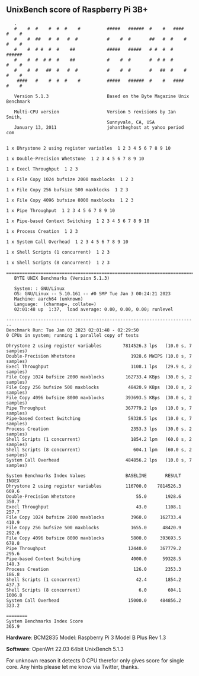 UnixBench score of Raspberry Pi 3B+
-------------


       
       .
       #    #  #    #  #  #    #          #####   ######  #    #   ####   #    #
       #    #  ##   #  #   #  #           #    #  #       ##   #  #    #  #    #
       #    #  # #  #  #    ##            #####   #####   # #  #  #       ######
       #    #  #  # #  #    ##            #    #  #       #  # #  #       #    #
       #    #  #   ##  #   #  #           #    #  #       #   ##  #    #  #    #
        ####   #    #  #  #    #          #####   ######  #    #   ####   #    #
    
       Version 5.1.3                      Based on the Byte Magazine Unix Benchmark
    
       Multi-CPU version                  Version 5 revisions by Ian Smith,
                                          Sunnyvale, CA, USA
       January 13, 2011                   johantheghost at yahoo period com
    
    
    1 x Dhrystone 2 using register variables  1 2 3 4 5 6 7 8 9 10
    
    1 x Double-Precision Whetstone  1 2 3 4 5 6 7 8 9 10
    
    1 x Execl Throughput  1 2 3
    
    1 x File Copy 1024 bufsize 2000 maxblocks  1 2 3
    
    1 x File Copy 256 bufsize 500 maxblocks  1 2 3
    
    1 x File Copy 4096 bufsize 8000 maxblocks  1 2 3
    
    1 x Pipe Throughput  1 2 3 4 5 6 7 8 9 10
    
    1 x Pipe-based Context Switching  1 2 3 4 5 6 7 8 9 10
    
    1 x Process Creation  1 2 3
    
    1 x System Call Overhead  1 2 3 4 5 6 7 8 9 10
    
    1 x Shell Scripts (1 concurrent)  1 2 3
    
    1 x Shell Scripts (8 concurrent)  1 2 3
    
    ========================================================================
       BYTE UNIX Benchmarks (Version 5.1.3)
    
       System: : GNU/Linux
       OS: GNU/Linux -- 5.10.161 -- #0 SMP Tue Jan 3 00:24:21 2023
       Machine: aarch64 (unknown)
       Language:  (charmap=, collate=)
       02:01:48 up  1:37,  load average: 0.00, 0.00, 0.00; runlevel 
    
    ------------------------------------------------------------------------
    Benchmark Run: Tue Jan 03 2023 02:01:48 - 02:29:50
    0 CPUs in system; running 1 parallel copy of tests
    
    Dhrystone 2 using register variables        7814526.3 lps   (10.0 s, 7 samples)
    Double-Precision Whetstone                     1928.6 MWIPS (10.0 s, 7 samples)
    Execl Throughput                               1108.1 lps   (29.9 s, 2 samples)
    File Copy 1024 bufsize 2000 maxblocks        162733.4 KBps  (30.0 s, 2 samples)
    File Copy 256 bufsize 500 maxblocks           48420.9 KBps  (30.0 s, 2 samples)
    File Copy 4096 bufsize 8000 maxblocks        393693.5 KBps  (30.0 s, 2 samples)
    Pipe Throughput                              367779.2 lps   (10.0 s, 7 samples)
    Pipe-based Context Switching                  59328.5 lps   (10.0 s, 7 samples)
    Process Creation                               2353.3 lps   (30.0 s, 2 samples)
    Shell Scripts (1 concurrent)                   1854.2 lpm   (60.0 s, 2 samples)
    Shell Scripts (8 concurrent)                    604.1 lpm   (60.0 s, 2 samples)
    System Call Overhead                         484856.2 lps   (10.0 s, 7 samples)
    
    System Benchmarks Index Values               BASELINE       RESULT    INDEX
    Dhrystone 2 using register variables         116700.0    7814526.3    669.6
    Double-Precision Whetstone                       55.0       1928.6    350.7
    Execl Throughput                                 43.0       1108.1    257.7
    File Copy 1024 bufsize 2000 maxblocks          3960.0     162733.4    410.9
    File Copy 256 bufsize 500 maxblocks            1655.0      48420.9    292.6
    File Copy 4096 bufsize 8000 maxblocks          5800.0     393693.5    678.8
    Pipe Throughput                               12440.0     367779.2    295.6
    Pipe-based Context Switching                   4000.0      59328.5    148.3
    Process Creation                                126.0       2353.3    186.8
    Shell Scripts (1 concurrent)                     42.4       1854.2    437.3
    Shell Scripts (8 concurrent)                      6.0        604.1   1006.8
    System Call Overhead                          15000.0     484856.2    323.2
                                                                       ========
    System Benchmarks Index Score                                         365.9
    
    




**Hardware**: BCM2835
Model: Raspberry Pi 3 Model B Plus Rev 1.3

**Software**: OpenWrt 22.03 64bit
UnixBench 5.1.3

For unknown reason it detects 0 CPU therefor only gives score for single core. Any hints please let me know via Twitter, thanks.


